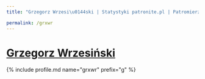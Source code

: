 ```yaml
---
title: "Grzegorz Wrzesi\u0144ski | Statystyki patronite.pl | Patromierz"

permalink: /grxwr
---
```


# [Grzegorz Wrzesiński](https://patronite.pl/grxwr)

{% include profile.md name="grxwr" prefix="g" %}
